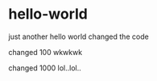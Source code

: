 # hello-world
just another hello world
changed the code

changed 100 wkwkwk


changed 1000 lol..lol..
